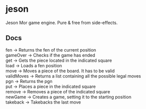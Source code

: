 # jeson
Jeson Mor game engine. Pure &amp; free from side-effects.

## Docs

fen -> Returns the fen of the current position<br>
gameOver -> Checks if the game has ended<br>
get -> Gets the piece located in the indicated square<br>
load -> Loads a fen position<br>
move -> Moves a piece of the board. It has to be valid<br>
validMoves -> Returns a list containing all the possible legal moves<br>
pgn -> Returns the pgn<br>
put -> Places a piece in the indicated square<br>
remove -> Removes a piece of the indicated square<br>
newGame -> Creates a game, setting it to the starting position<br>
takeback -> Takebacks the last move
